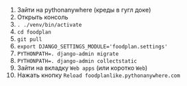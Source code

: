 1. Зайти на pythonanywhere (креды в гугл доке)
2. Открыть консоль
3. `. ./venv/bin/activate`
4. `cd foodplan`
5. `git pull`
6. `export DJANGO_SETTINGS_MODULE='foodplan.settings'`
7. `PYTHONPATH=. django-admin migrate`
8. `PYTHONPATH=. django-admin collectstatic`
9. Зайти на вкладку `Web apps` (или коротко `Web`)
10. Нажать кнопку `Reload foodplanlike.pythonanywhere.com`